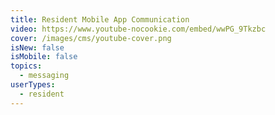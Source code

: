 ```yaml
---
title: Resident Mobile App Communication
video: https://www.youtube-nocookie.com/embed/wwPG_9Tkzbc
cover: /images/cms/youtube-cover.png
isNew: false
isMobile: false
topics:
  - messaging
userTypes:
  - resident
---
```

